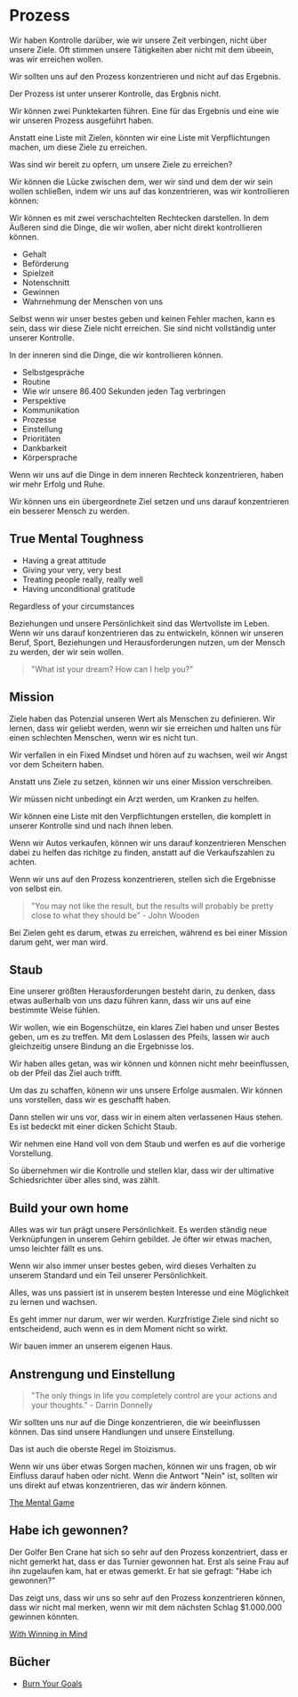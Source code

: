 # Prozess

Wir haben Kontrolle darüber, wie wir unsere Zeit verbingen, nicht über unsere Ziele. Oft stimmen unsere Tätigkeiten aber nicht mit dem übeein, was wir erreichen wollen.

Wir sollten uns auf den Prozess konzentrieren und nicht auf das Ergebnis.

Der Prozess ist unter unserer Kontrolle, das Ergbnis nicht.

Wir können zwei Punktekarten führen. Eine für das Ergebnis und eine wie wir unseren Prozess ausgeführt haben.

Anstatt eine Liste mit Zielen, könnten wir eine Liste mit Verpflichtungen machen, um diese Ziele zu erreichen.

Was sind wir bereit zu opfern, um unsere Ziele zu erreichen?

Wir können die Lücke zwischen dem, wer wir sind und dem der wir sein wollen schließen, indem wir uns auf das konzentrieren, was wir kontrollieren können:

Wir können es mit zwei verschachtelten Rechtecken darstellen. In dem Äußeren sind die Dinge, die wir wollen, aber nicht direkt kontrollieren können.

- Gehalt
- Beförderung
- Spielzeit
- Notenschnitt
- Gewinnen
- Wahrnehmung der Menschen von uns

Selbst wenn wir unser bestes geben und keinen Fehler machen, kann es sein, dass wir diese Ziele nicht erreichen. Sie sind nicht vollständig unter unserer Kontrolle.

In der inneren sind die Dinge, die wir kontrollieren können.

- Selbstgespräche
- Routine
- Wie wir unsere 86.400 Sekunden jeden Tag verbringen
- Perspektive
- Kommunikation
- Prozesse
- Einstellung
- Prioritäten
- Dankbarkeit
- Körpersprache

Wenn wir uns auf die Dinge in dem inneren Rechteck konzentrieren, haben wir mehr Erfolg und Ruhe.

Wir können uns ein übergeordnete Ziel setzen und uns darauf konzentrieren ein besserer Mensch zu werden.

## True Mental Toughness

- Having a great attitude
- Giving your very, very best
- Treating people really, really well
- Having unconditional gratitude 

Regardless of your circumstances

Beziehungen und unsere Persönlichkeit sind das Wertvollste im Leben. Wenn wir uns darauf konzentrieren das zu entwickeln, können wir unseren Beruf, Sport, Beziehungen und Herausforderungen nutzen, um der Mensch zu werden, der wir sein wollen.

> "What ist your dream? How can I help you?"

## Mission

Ziele haben das Potenzial unseren Wert als Menschen zu definieren. Wir lernen, dass wir geliebt werden, wenn wir sie erreichen und halten uns für einen schlechten Menschen, wenn wir es nicht tun.

Wir verfallen in ein Fixed Mindset und hören auf zu wachsen, weil wir Angst vor dem Scheitern haben.

Anstatt uns Ziele zu setzen, können wir uns einer Mission verschreiben.

Wir müssen nicht unbedingt ein Arzt werden, um Kranken zu helfen.

Wir können eine Liste mit den Verpflichtungen erstellen, die komplett in unserer Kontrolle sind und nach ihnen leben.

Wenn wir Autos verkaufen, können wir uns darauf konzentrieren Menschen dabei zu helfen das richitge zu finden, anstatt auf die Verkaufszahlen zu achten.

Wenn wir uns auf den Prozess konzentrieren, stellen sich die Ergebnisse von selbst ein.

> "You may not like the result, but the results will probably be pretty close to what they should be" - John Wooden

Bei Zielen geht es darum, etwas zu erreichen, während es bei einer Mission darum geht, wer man wird.

## Staub

Eine unserer größten Herausforderungen besteht darin, zu denken, dass etwas außerhalb von uns dazu führen kann, dass wir uns auf eine bestimmte Weise fühlen.

Wir wollen, wie ein Bogenschütze, ein klares Ziel haben und unser Bestes geben, um es zu treffen. Mit dem Loslassen des Pfeils, lassen wir auch gleichzeitig unsere Bindung an die Ergebnisse los.

Wir haben alles getan, was wir können und können nicht mehr beeinflussen, ob der Pfeil das Ziel auch trifft.

Um das zu schaffen, könenn wir uns unsere Erfolge ausmalen. Wir können uns vorstellen, dass wir es geschafft haben. 

Dann stellen wir uns vor, dass wir in einem alten verlassenen Haus stehen. Es ist bedeckt mit einer dicken Schicht Staub.

Wir nehmen eine Hand voll von dem Staub und werfen es auf die vorherige Vorstellung.

So übernehmen wir die Kontrolle und stellen klar, dass wir der ultimative Schiedsrichter über alles sind, was zählt.

## Build your own home

Alles was wir tun prägt unsere Persönlichkeit. Es werden ständig neue Verknüpfungen in unserem Gehirn gebildet. Je öfter wir etwas machen, umso leichter fällt es uns.

Wenn wir also immer unser bestes geben, wird dieses Verhalten zu unserem Standard und ein Teil unserer Persönlichkeit.

Alles, was uns passiert ist in unserem besten Interesse und eine Möglichkeit zu lernen und wachsen.

Es geht immer nur darum, wer wir werden. Kurzfristige Ziele sind nicht so entscheidend, auch wenn es in dem Moment nicht so wirkt.

Wir bauen immer an unserem eigenen Haus.

## Anstrengung und Einstellung

> "The only things in life you completely control are your actions and your thoughts." - Darrin Donnelly

Wir sollten uns nur auf die Dinge konzentrieren, die wir beeinflussen können. Das sind unsere Handlungen und unsere Einstellung.

Das ist auch die oberste Regel im Stoizismus. 

Wenn wir uns über etwas Sorgen machen, können wir uns fragen, ob wir Einfluss darauf haben oder nicht. Wenn die Antwort "Nein" ist, sollten wir uns direkt auf etwas konzentrieren, das wir ändern können.

[The Mental Game](https://www.goodreads.com/book/show/123243795-the-mental-game)

## Habe ich gewonnen?

Der Golfer Ben Crane hat sich so sehr auf den Prozess konzentriert, dass er nicht gemerkt hat, dass er das Turnier gewonnen hat. Erst als seine Frau auf ihn zugelaufen kam, hat er etwas gemerkt. Er hat sie gefragt: "Habe ich gewonnen?"

Das zeigt uns, dass wir uns so sehr auf den Prozess konzentrieren können, dass wir nicht mal merken, wenn wir mit dem nächsten Schlag $1.000.000 gewinnen könnten.

[With Winning in Mind](https://www.goodreads.com/book/show/208926.With_Winning_in_Mind)

## Bücher

- [Burn Your Goals](https://www.goodreads.com/book/show/22388989-burn-your-goals)
